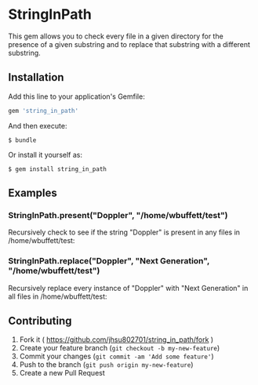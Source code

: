 # StringInPath

This gem allows you to check every file in a given directory for the presence
of a given substring and to replace that substring with a different substring.

## Installation

Add this line to your application's Gemfile:

```ruby
gem 'string_in_path'
```

And then execute:

    $ bundle

Or install it yourself as:

    $ gem install string_in_path

## Examples

### StringInPath.present("Doppler", "/home/wbuffett/test")
Recursively check to see if the string "Doppler" is present in any files
in /home/wbuffett/test:


### StringInPath.replace("Doppler", "Next Generation", "/home/wbuffett/test")
Recursively replace every instance of "Doppler" with "Next Generation" 
in all files in /home/wbuffett/test:


## Contributing

1. Fork it ( https://github.com/jhsu802701/string_in_path/fork )
2. Create your feature branch (`git checkout -b my-new-feature`)
3. Commit your changes (`git commit -am 'Add some feature'`)
4. Push to the branch (`git push origin my-new-feature`)
5. Create a new Pull Request
